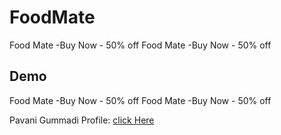 # FoodMate
Food Mate -Buy Now - 50% off
Food Mate -Buy Now - 50% off

## Demo
Food Mate -Buy Now - 50% off
Food Mate -Buy Now - 50% off

Pavani Gummadi Profile: [click Here](https://github.com/PavaniGummadi)
